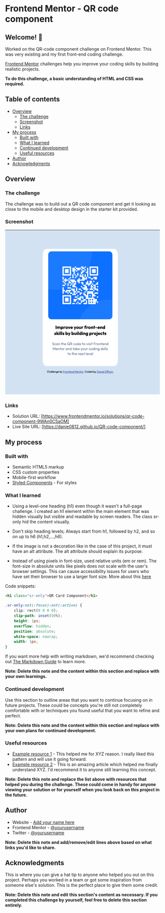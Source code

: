 # Frontend Mentor - QR code component

## Welcome! 👋

Worked on the QR-code component challenge on Frontend Mentor. This was very existing and my first front-end coding challenge.

[Frontend Mentor](https://www.frontendmentor.io) challenges help you improve your coding skills by building realistic projects.

**To do this challenge, a basic understanding of HTML and CSS was required.**

## Table of contents

- [Overview](#overview)
  - [The challenge](#the-challenge)
  - [Screenshot](#screenshot)
  - [Links](#links)
- [My process](#my-process)
  - [Built with](#built-with)
  - [What I learned](#what-i-learned)
  - [Continued development](#continued-development)
  - [Useful resources](#useful-resources)
- [Author](#author)
- [Acknowledgments](#acknowledgments)

## Overview
### The challenge

The challenge was to build out a QR code component and get it looking as close to the mobile and desktop design in the starter kit provided.

### Screenshot

![](./images/my_solution-preview.png)

### Links

- Solution URL: [https://www.frontendmentor.io/solutions/qr-code-component-9WAn0C5aOM]
- Live Site URL: [https://danie0812.github.io/QR-code-component/]

## My process

### Built with

- Semantic HTML5 markup
- CSS custom properties
- Mobile-first workflow
- [Styled Components](https://styled-components.com/) - For styles

### What I learned
- Using a level-one heading (h1) even though it wasn't a full-page challenge. I  created an h1 element within the main element that was hidden visually but visible and readable by screen readers. The class sr-only hid the content visually.

- Don't skip heading levels; Always start from h1, followed by h2, and so on up to h6 (h1,h2,...,h6). 

- If the image is not a decoration like in the case of this project, it must have an alt attribute. The alt attribute should explain its purpose.

- Instead of using pixels in font-size, used relative units (em or rem). The font-size in absolute units like pixels does not scale with the user's browser settings. This can cause accessibility issues for users who have set their browser to use a larger font size. More about this [here](https://www.joshwcomeau.com/css/surprising-truth-about-pixels-and-accessibility/)

Code snippets:

```html
<h1 class="sr-only">QR Card Component</h1>
```
```css
.sr-only:not(:focus):not(:active) {
    clip: rect(0 0 0 0); 
    clip-path: inset(50%);
    height: 1px;
    overflow: hidden;
    position: absolute;
    white-space: nowrap; 
    width: 1px;
}
```

If you want more help with writing markdown, we'd recommend checking out [The Markdown Guide](https://www.markdownguide.org/) to learn more.

**Note: Delete this note and the content within this section and replace with your own learnings.**

### Continued development

Use this section to outline areas that you want to continue focusing on in future projects. These could be concepts you're still not completely comfortable with or techniques you found useful that you want to refine and perfect.

**Note: Delete this note and the content within this section and replace with your own plans for continued development.**

### Useful resources

- [Example resource 1](https://www.example.com) - This helped me for XYZ reason. I really liked this pattern and will use it going forward.
- [Example resource 2](https://www.example.com) - This is an amazing article which helped me finally understand XYZ. I'd recommend it to anyone still learning this concept.

**Note: Delete this note and replace the list above with resources that helped you during the challenge. These could come in handy for anyone viewing your solution or for yourself when you look back on this project in the future.**

## Author

- Website - [Add your name here](https://www.your-site.com)
- Frontend Mentor - [@yourusername](https://www.frontendmentor.io/profile/yourusername)
- Twitter - [@yourusername](https://www.twitter.com/yourusername)

**Note: Delete this note and add/remove/edit lines above based on what links you'd like to share.**

## Acknowledgments

This is where you can give a hat tip to anyone who helped you out on this project. Perhaps you worked in a team or got some inspiration from someone else's solution. This is the perfect place to give them some credit.

**Note: Delete this note and edit this section's content as necessary. If you completed this challenge by yourself, feel free to delete this section entirely.**
